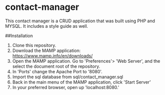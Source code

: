 # contact-manager
This contact manager is a CRUD application that was built using PHP and MYSQL. It includes a style guide as well.

##Installation

1. Clone this repository.
2. Download the MAMP application: https://www.mamp.info/en/downloads/
3. Open the MAMP application. Go to 'Preferences'> 'Web Server', and the select the document root of the repository.
4. In 'Ports' change the Apache Port to '8080'.
5. Import the sql database from sql/contact_manager.sql
6. Back in the main menu of the MAMP application, click 'Start Server'
7. In your preferred browser, open up 'localhost:8080.'

